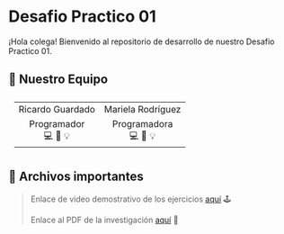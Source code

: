 # Desafio Practico 01
¡Hola colega! Bienvenido al repositorio de desarrollo de nuestro Desafio Practico 01.

## 👋 Nuestro Equipo

<div style="padding: 10px">
  <table style="margin: 0 auto">
    <tr align="center">
      <td>Ricardo Guardado</td>
      <td>Mariela Rodríguez</td>
    </tr>
    <tr align="center">
      <td>Programador<br>💻 🔧 💡</td>
      <td>Programadora<br>💻 🔧 💡</td>
    </tr>
  </table>
</div>

## 📂 Archivos importantes

> Enlace de video demostrativo de los ejercicios [aquí](https://youtu.be/zi_izt5nwbU) 🕹️  
>  
> Enlace al PDF de la investigación [aquí](https://drive.google.com/file/d/1dlk8VbViAnrCY233nmCS0x-La9qmOdrr/view?usp=sharing) 📄  
